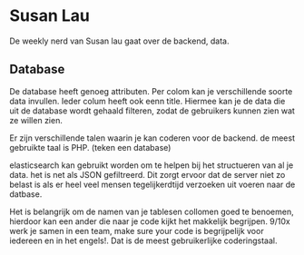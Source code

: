# Susan Lau

De weekly nerd van Susan lau gaat over de backend, data.

## Database

De database heeft genoeg attributen. Per colom kan je verschillende soorte data invullen. Ieder colum heeft ook eenn title.
Hiermee kan je de data die uit de database wordt gehaald filteren, zodat de gebruikers kunnen zien wat ze willen zien.

Er zijn verschillende talen waarin je kan coderen voor de backend. de meest gebruikte taal is PHP.
(teken een database)

elasticsearch kan gebruikt worden om te helpen bij het structueren van al je data. het is net als JSON gefiltreerd. Dit zorgt ervoor dat de server niet zo belast is als er heel veel
mensen tegelijkerdtijd verzoeken uit voeren naar de datbase.

Het is belangrijk om de namen van je tablesen collomen goed te benoemen, hierdoor kan een ander die naar je code kijkt het makkelijk begrijpen. 9/10x werk je samen in een team, make sure your code is begrijpelijk voor iedereen en in het engels!. Dat is de meest gebruikerlijke coderingstaal.
